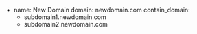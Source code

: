 - name: New Domain
  domain: newdomain.com
  contain_domain:
    - subdomain1.newdomain.com
    - subdomain2.newdomain.com
